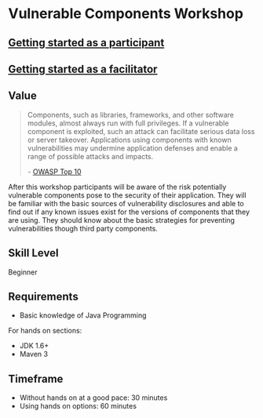 # Vulnerable Components Workshop


## [Getting started as a participant](README-participant.md)

## [Getting started as a facilitator](README-facilitator.md)

## Value

> Components, such as libraries, frameworks, and other software modules, almost
> always run with full privileges. If a vulnerable component is exploited, such
> an attack can facilitate serious data loss or server takeover. Applications
> using components with known vulnerabilities may undermine application defenses
> and enable a range of possible attacks and impacts.
> 
> \- [OWASP Top 10](https://www.owasp.org/index.php/Top_10_2013-Top_10)

After this workshop participants will be aware of the risk potentially
vulnerable components pose to the security of their application. They
will be familiar with the basic sources of vulnerability disclosures
and able to find out if any known issues exist for the versions of
components that they are using. They should know about the basic
strategies for preventing vulnerabilities though third party
components.

## Skill Level
Beginner

## Requirements
* Basic knowledge of Java Programming

For hands on sections:
* JDK 1.6+
* Maven 3

## Timeframe
* Without hands on at a good pace: 30 minutes
* Using hands on options: 60 minutes
